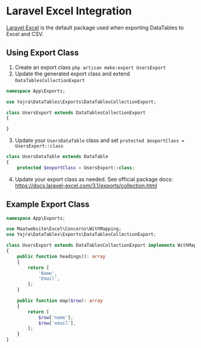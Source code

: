 # Laravel Excel Integration

[Laravel Excel](https://github.com/Maatwebsite/Laravel-Excel) is the default package used when exporting DataTables to Excel and CSV.

## Using Export Class

1. Create an export class `php artisan make:export UsersExport`
2. Update the generated export class and extend `DataTablesCollectionExport`

```php
namespace App\Exports;

use Yajra\DataTables\Exports\DataTablesCollectionExport;

class UsersExport extends DataTablesCollectionExport
{

}
```

3. Update your `UsersDataTable` class and set `protected $exportClass = UsersExport::class`

```php
class UsersDataTable extends DataTable
{
    protected $exportClass = UsersExport::class;

```

4. Update your export class as needed. See official package docs: https://docs.laravel-excel.com/3.1/exports/collection.html

## Example Export Class

```php
namespace App\Exports;

use Maatwebsite\Excel\Concerns\WithMapping;
use Yajra\DataTables\Exports\DataTablesCollectionExport;

class UsersExport extends DataTablesCollectionExport implements WithMapping
{
    public function headings(): array
    {
        return [
            'Name',
            'Email',
        ];
    }

    public function map($row): array
    {
        return [
            $row['name'],
            $row['email'],
        ];
    }
}
```

